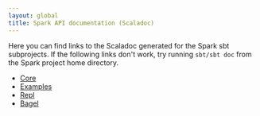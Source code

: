 ```yaml
---
layout: global
title: Spark API documentation (Scaladoc)
---
```


Here you can find links to the Scaladoc generated for the Spark sbt subprojects.  If the following links don't work, try running `sbt/sbt doc` from the Spark project home directory.

- [Core]({{HOME_PATH}}../../core/target/scala-2.9.1/api/index.html)
- [Examples]({{HOME_PATH}}../../examples/target/scala-2.9.1/api/index.html)
- [Repl]({{HOME_PATH}}../../repl/target/scala-2.9.1/api/index.html)
- [Bagel]({{HOME_PATH}}../../bagel/target/scala-2.9.1/api/index.html)
